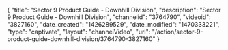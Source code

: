 {
    "title": "Sector 9 Product Guide - Downhill Division",
    "description": "Sector 9 Product Guide - Downhill Division",
    "channelid": "3764790",
    "videoid": "3827160",
    "date_created": "1426289529",
    "date_modified": "1470333221",
    "type": "captivate",
    "layout": "channelVideo",
    "url": "\/action\/sector-9-product-guide-downhill-division\/3764790-3827160"
}